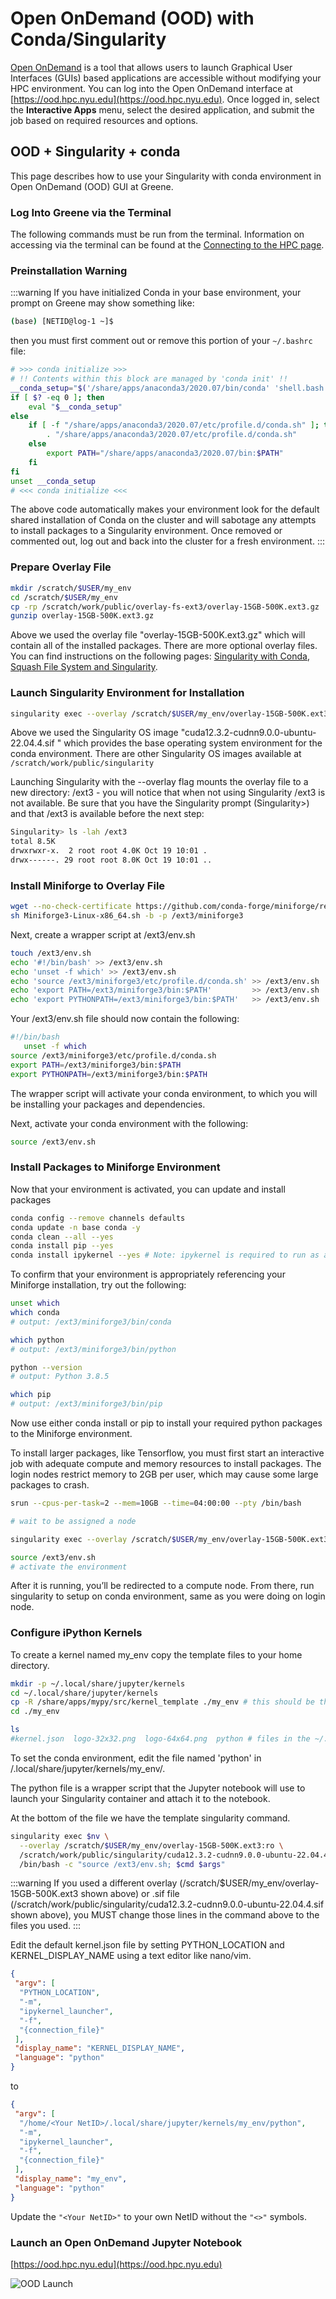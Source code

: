 # Open OnDemand (OOD) with Conda/Singularity

[Open OnDemand](https://ood.hpc.nyu.edu/) is a tool that allows users to launch Graphical User Interfaces (GUIs) based applications are accessible without modifying your HPC environment. You can log into the Open OnDemand interface at [https://ood.hpc.nyu.edu](https://ood.hpc.nyu.edu). Once logged in, select the **Interactive Apps** menu, select the desired application, and submit the job based on required resources and options. 

## OOD + Singularity + conda
This page describes how to use your Singularity with conda environment in Open OnDemand (OOD) GUI at Greene. 

### Log Into Greene via the Terminal
The following commands must be run from the terminal. Information on accessing via the terminal can be found at the [Connecting to the HPC page](../02_connecting_to_hpc/01_connecting_to_hpc.md). 

### Preinstallation Warning
:::warning
If you have initialized Conda in your base environment, your prompt on Greene may show something like:
```sh
(base) [NETID@log-1 ~]$
```
then you must first comment out or remove this portion of your `~/.bashrc` file:

```bash
# >>> conda initialize >>>
# !! Contents within this block are managed by 'conda init' !!
__conda_setup="$('/share/apps/anaconda3/2020.07/bin/conda' 'shell.bash' 'hook' 2> /dev/null)"
if [ $? -eq 0 ]; then
    eval "$__conda_setup"
else
    if [ -f "/share/apps/anaconda3/2020.07/etc/profile.d/conda.sh" ]; then
        . "/share/apps/anaconda3/2020.07/etc/profile.d/conda.sh"
    else
        export PATH="/share/apps/anaconda3/2020.07/bin:$PATH"
    fi
fi
unset __conda_setup
# <<< conda initialize <<<
```

The above code automatically makes your environment look for the default shared installation of Conda on the cluster and will sabotage  any attempts to install packages to a Singularity environment. Once removed or commented out, log out and back into the cluster for a fresh environment.
:::

### Prepare Overlay File 
```sh
mkdir /scratch/$USER/my_env
cd /scratch/$USER/my_env
cp -rp /scratch/work/public/overlay-fs-ext3/overlay-15GB-500K.ext3.gz .
gunzip overlay-15GB-500K.ext3.gz
```
Above we used the overlay file "overlay-15GB-500K.ext3.gz" which will contain all of the installed packages. There are more optional overlay files. You can find instructions on the following pages: [Singularity with Conda](./singularity_with_conda.md), [Squash File System and Singularity](./squash_file_system_and_singularity.md). 

### Launch Singularity Environment for Installation
```sh
singularity exec --overlay /scratch/$USER/my_env/overlay-15GB-500K.ext3:rw /scratch/work/public/singularity/cuda12.3.2-cudnn9.0.0-ubuntu-22.04.4.sif /bin/bash
```
Above we used the Singularity OS image "cuda12.3.2-cudnn9.0.0-ubuntu-22.04.4.sif " which provides the base operating system environment for the conda environment. There are other Singularity OS images available at `/scratch/work/public/singularity`

Launching Singularity with the --overlay flag mounts the overlay file to a new directory: /ext3 - you will notice that when not using Singularity /ext3 is not available. Be sure that you have the Singularity prompt (Singularity>) and that /ext3 is available before the next step:
```sh
Singularity> ls -lah /ext3
total 8.5K
drwxrwxr-x.  2 root root 4.0K Oct 19 10:01 .
drwx------. 29 root root 8.0K Oct 19 10:01 ..
```

### Install Miniforge to Overlay File
```sh
wget --no-check-certificate https://github.com/conda-forge/miniforge/releases/latest/download/Miniforge3-Linux-x86_64.sh
sh Miniforge3-Linux-x86_64.sh -b -p /ext3/miniforge3
```
Next, create a wrapper script at /ext3/env.sh
```sh
touch /ext3/env.sh
echo '#!/bin/bash' >> /ext3/env.sh
echo 'unset -f which' >> /ext3/env.sh
echo 'source /ext3/miniforge3/etc/profile.d/conda.sh' >> /ext3/env.sh
echo 'export PATH=/ext3/miniforge3/bin:$PATH'         >> /ext3/env.sh
echo 'export PYTHONPATH=/ext3/miniforge3/bin:$PATH'   >> /ext3/env.sh
```
Your /ext3/env.sh file should now contain  the following:
```bash
#!/bin/bash
   unset -f which
source /ext3/miniforge3/etc/profile.d/conda.sh
export PATH=/ext3/miniforge3/bin:$PATH
export PYTHONPATH=/ext3/miniforge3/bin:$PATH
```
The wrapper script will activate your conda environment, to which you will be installing your packages and dependencies. 

Next, activate your conda environment with the following:
```sh
source /ext3/env.sh
```

### Install Packages to Miniforge Environment
Now that your environment is activated, you can update and install packages
```sh
conda config --remove channels defaults
conda update -n base conda -y
conda clean --all --yes
conda install pip --yes
conda install ipykernel --yes # Note: ipykernel is required to run as a kernel in the Open OnDemand Jupyter Notebooks
```
To confirm that your environment is appropriately referencing your Miniforge installation, try out the following:
```sh
unset which
which conda
# output: /ext3/miniforge3/bin/conda

which python
# output: /ext3/miniforge3/bin/python

python --version
# output: Python 3.8.5

which pip
# output: /ext3/miniforge3/bin/pip
```

Now use either conda install or pip to install your required python packages to the Miniforge environment.

To install larger packages, like Tensorflow, you must first start an interactive job with adequate compute and memory resources to install packages. The login nodes restrict memory to 2GB per user, which may cause some large packages to crash.
```sh
srun --cpus-per-task=2 --mem=10GB --time=04:00:00 --pty /bin/bash

# wait to be assigned a node

singularity exec --overlay /scratch/$USER/my_env/overlay-15GB-500K.ext3:rw /scratch/work/public/singularity/cuda12.3.2-cudnn9.0.0-ubuntu-22.04.4.sif /bin/bash

source /ext3/env.sh
# activate the environment
```

After it is running, you’ll be redirected to a compute node. From there, run singularity to setup on conda environment, same as you were doing on login node.

### Configure iPython Kernels
To create a kernel named my_env copy the template files to your home directory.
```sh
mkdir -p ~/.local/share/jupyter/kernels
cd ~/.local/share/jupyter/kernels
cp -R /share/apps/mypy/src/kernel_template ./my_env # this should be the name of your Singularity env
cd ./my_env 

ls
#kernel.json  logo-32x32.png  logo-64x64.png  python # files in the ~/.local/share/jupyter/kernels directory
```

To set the conda environment, edit the file named 'python' in /.local/share/jupyter/kernels/my_env/. 

The python file is a wrapper script that the Jupyter notebook will use to launch your Singularity container and attach it to the notebook.

At the bottom of the file we have the template singularity command.
```sh
singularity exec $nv \
  --overlay /scratch/$USER/my_env/overlay-15GB-500K.ext3:ro \
  /scratch/work/public/singularity/cuda12.3.2-cudnn9.0.0-ubuntu-22.04.4.sif \
  /bin/bash -c "source /ext3/env.sh; $cmd $args"
```
:::warning
If you used a different overlay (/scratch/$USER/my_env/overlay-15GB-500K.ext3 shown above) or .sif file (/scratch/work/public/singularity/cuda12.3.2-cudnn9.0.0-ubuntu-22.04.4.sif shown above), you MUST change those lines in the command above to the files you used.
:::

Edit the default kernel.json file by setting PYTHON_LOCATION and KERNEL_DISPLAY_NAME using a text editor like nano/vim.
```json
{
 "argv": [
  "PYTHON_LOCATION",
  "-m",
  "ipykernel_launcher",
  "-f",
  "{connection_file}"
 ],
 "display_name": "KERNEL_DISPLAY_NAME",
 "language": "python"
}
```
to
```json
{
 "argv": [
  "/home/<Your NetID>/.local/share/jupyter/kernels/my_env/python",
  "-m",
  "ipykernel_launcher",
  "-f",
  "{connection_file}"
 ],
 "display_name": "my_env",
 "language": "python"
}
```
Update the `"<Your NetID>"` to your own NetID without the `"<>"` symbols.

### Launch an Open OnDemand Jupyter Notebook
[https://ood.hpc.nyu.edu](https://ood.hpc.nyu.edu)

![OOD Launch](./static/OOD_launch.png)
